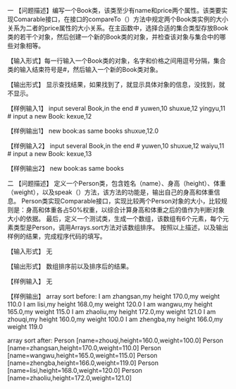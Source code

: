 一 【问题描述】编写一个Book类，该类至少有name和price两个属性。该类要实现Comarable接口，在接口的compareTo（）方法中规定两个Book类实例的大小关系为二者的price属性的大小关系。在主函数中，选择合适的集合类型存放Book类的若干个对象，然后创建一个新的Book类的对象，并检查该对象与集合中的哪些对象相等。

【输入形式】每一行输入一个Book类的对象，名字和价格之间用逗号分隔，集合类的输入结束符号是#，然后输入一个新的Book类对象。

【输出形式】
显示查找结果，如果找到了，就显示具体对象的信息，没找到，就不显示。

【样例输入1】
input several Book,in the end #
yuwen,10
shuxue,12
yingyu,11
\#
input a new Book:
kexue,12

【样例输出1】
new book:<kexue>as same books
shuxue,12.0

【样例输入2】
input several Book,in the end #
yuwen,10
shuxue,12
waiyu,11
\#
input a new Book:
kexue,13

【样例输出2】
new book:<kexue>as same books



二 【问题描述】
定义一个Person类，包含姓名（name）、身高（height）、体重（weight），以及speak（）方法，该方法的功能是，输出自己的身高和体重信息。
Person类实现Comparable接口，实现比较两个Person对象的大小，比较规则是：身高和体重各占50%权重，以综合计算身高和体重之后的值作为判断对象大小的依据。
最后，定义一个测试类，生成一个数组，该数组有6个元素，每个元素类型是Person，调用Arrays.sort方法对该数组排序。
按照以上描述，以及输出样例的结果，完成程序代码的填写。

【输入形式】
无

【输出形式】
数组排序前以及排序后的结果。

【样例输入】
无

【样例输出】
array sort before:
I am zhangsan,my height 170.0,my weight 110.0
I am lisi,my height 168.0,my weight 120.0
I am wangwu,my height 165.0,my weight 115.0
I am zhaoliu,my height 172.0,my weight 121.0
I am zhouqi,my height 160.0,my weight 100.0
I am zhengba,my height 166.0,my weight 119.0

array sort after:
Person [name=zhouqi,height=160.0,weight=100.0]
Person [name=zhangsan,height=170.0,weight=110.0]
Person [name=wangwu,height=165.0,weight=115.0]
Person [name=zhengba,height=166.0,weight=119.0]
Person [name=lisi,height=168.0,weight=120.0]
Person [name=zhaoliu,height=172.0,weight=121.0]

